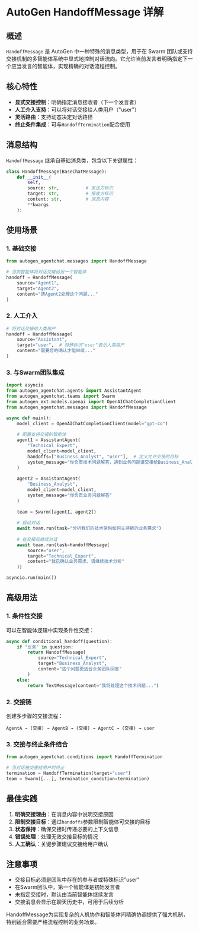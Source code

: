 # AutoGen HandoffMessage 详解

## 概述

`HandoffMessage` 是 AutoGen 中一种特殊的消息类型，用于在 Swarm 团队或支持交接机制的多智能体系统中显式地控制对话流向。它允许当前发言者明确指定下一个应当发言的智能体，实现精确的对话流程控制。

## 核心特性

- **显式交接控制**：明确指定消息接收者（下一个发言者）
- **人工介入支持**：可以将对话交接给人类用户（"user"）
- **灵活路由**：支持动态决定对话路径
- **终止条件集成**：可与`HandoffTermination`配合使用

## 消息结构

`HandoffMessage` 继承自基础消息类，包含以下关键属性：

```python
class HandoffMessage(BaseChatMessage):
    def __init__(
        self,
        source: str,          # 发送方标识
        target: str,          # 接收方标识
        content: str,         # 消息内容
        **kwargs
    ):
```

## 使用场景

### 1. 基础交接

```python
from autogen_agentchat.messages import HandoffMessage

# 当前智能体将对话交接给另一个智能体
handoff = HandoffMessage(
    source="Agent1",
    target="Agent2",
    content="请Agent2处理这个问题..."
)
```

### 2. 人工介入

```python
# 将对话交接给人类用户
handoff = HandoffMessage(
    source="Assistant",
    target="user",  # 特殊标识"user"表示人类用户
    content="需要您的确认才能继续..."
)
```

### 3. 与Swarm团队集成

```python
import asyncio
from autogen_agentchat.agents import AssistantAgent
from autogen_agentchat.teams import Swarm
from autogen_ext.models.openai import OpenAIChatCompletionClient
from autogen_agentchat.messages import HandoffMessage

async def main():
    model_client = OpenAIChatCompletionClient(model="gpt-4o")
    
    # 配置支持交接的智能体
    agent1 = AssistantAgent(
        "Technical_Expert",
        model_client=model_client,
        handoffs=["Business_Analyst", "user"],  # 定义允许交接的目标
        system_message="你负责技术问题解答，遇到业务问题请交接给Business_Analyst"
    )
    
    agent2 = AssistantAgent(
        "Business_Analyst",
        model_client=model_client,
        system_message="你负责业务问题解答"
    )
    
    team = Swarm([agent1, agent2])
    
    # 启动对话
    await team.run(task="分析我们的技术架构如何支持新的业务需求")
    
    # 在交接后继续对话
    await team.run(task=HandoffMessage(
        source="user",
        target="Technical_Expert",
        content="我已确认业务需求，请继续技术分析"
    ))

asyncio.run(main())
```

## 高级用法

### 1. 条件性交接

可以在智能体逻辑中实现条件性交接：

```python
async def conditional_handoff(question):
    if "业务" in question:
        return HandoffMessage(
            source="Technical_Expert",
            target="Business_Analyst",
            content="这个问题更适合业务团队回答"
        )
    else:
        return TextMessage(content="我将处理这个技术问题...")
```

### 2. 交接链

创建多步骤的交接流程：

```
AgentA → (交接) → AgentB → (交接) → AgentC → (交接) → user
```

### 3. 交接与终止条件结合

```python
from autogen_agentchat.conditions import HandoffTermination

# 当对话被交接给用户时终止
termination = HandoffTermination(target="user")
team = Swarm([...], termination_condition=termination)
```

## 最佳实践

1. **明确交接理由**：在消息内容中说明交接原因
2. **限制交接目标**：通过`handoffs`参数限制智能体可交接的目标
3. **状态保持**：确保交接时传递必要的上下文信息
4. **错误处理**：处理无效交接目标的情况
5. **人工确认**：关键步骤建议交接给用户确认

## 注意事项

- 交接目标必须是团队中存在的参与者或特殊标识"user"
- 在Swarm团队中，第一个智能体是初始发言者
- 未指定交接时，默认由当前智能体继续发言
- 交接消息会显示在聊天历史中，可用于后续分析

HandoffMessage为实现复杂的人机协作和智能体间精确协调提供了强大机制，特别适合需要严格流程控制的业务场景。